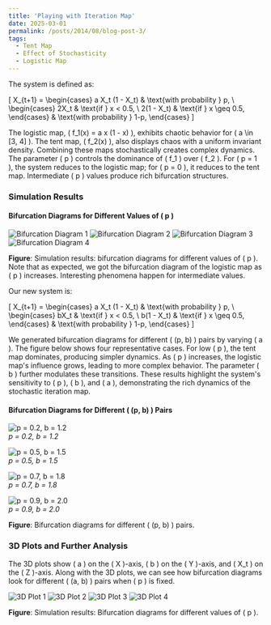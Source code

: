 ```yaml
---
title: 'Playing with Iteration Map'
date: 2025-03-01
permalink: /posts/2014/08/blog-post-3/
tags:
  - Tent Map
  - Effect of Stochasticity
  - Logistic Map
---
```


The system is defined as:

\[
X_{t+1} = 
\begin{cases}
 a X_t (1 - X_t) & \text{with probability } p, \\
\begin{cases}
2X_t & \text{if } x < 0.5, \\
2(1 - X_t) & \text{if } x \geq 0.5,
\end{cases} & \text{with probability } 1-p,
\end{cases}
\]

The logistic map, \( f_1(x) = a x (1 - x) \), exhibits chaotic behavior for \( a \in [3, 4] \). The tent map, \( f_2(x) \), also displays chaos with a uniform invariant density. Combining these maps stochastically creates complex dynamics. The parameter \( p \) controls the dominance of \( f_1 \) over \( f_2 \). For \( p = 1 \), the system reduces to the logistic map; for \( p = 0 \), it reduces to the tent map. Intermediate \( p \) values produce rich bifurcation structures.

### Simulation Results

#### Bifurcation Diagrams for Different Values of \( p \)

![Bifurcation Diagram 1](02.png)
![Bifurcation Diagram 2](05.png)
![Bifurcation Diagram 3](08.png)
![Bifurcation Diagram 4](99.png)

**Figure**: Simulation results: bifurcation diagrams for different values of \( p \). Note that as expected, we got the bifurcation diagram of the logistic map as \( p \) increases. Interesting phenomena happen for intermediate values.

Our new system is:

\[
X_{t+1} = 
\begin{cases}
 a X_t (1 - X_t) & \text{with probability } p, \\
\begin{cases}
bX_t & \text{if } x < 0.5, \\
b(1 - X_t) & \text{if } x \geq 0.5,
\end{cases} & \text{with probability } 1-p,
\end{cases}
\]

We generated bifurcation diagrams for different \( (p, b) \) pairs by varying \( a \). The figure below shows four representative cases. For low \( p \), the tent map dominates, producing simpler dynamics. As \( p \) increases, the logistic map's influence grows, leading to more complex behavior. The parameter \( b \) further modulates these transitions. These results highlight the system's sensitivity to \( p \), \( b \), and \( a \), demonstrating the rich dynamics of the stochastic iteration map.

#### Bifurcation Diagrams for Different \( (p, b) \) Pairs

![p = 0.2, b = 1.2](p1.png)  
*p = 0.2, b = 1.2*

![p = 0.5, b = 1.5](p2.png)  
*p = 0.5, b = 1.5*

![p = 0.7, b = 1.8](p3.png)  
*p = 0.7, b = 1.8*

![p = 0.9, b = 2.0](p4.png)  
*p = 0.9, b = 2.0*

**Figure**: Bifurcation diagrams for different \( (p, b) \) pairs.

### 3D Plots and Further Analysis

The 3D plots show \( a \) on the \( X \)-axis, \( b \) on the \( Y \)-axis, and \( X_t \) on the \( Z \)-axis. Along with the 3D plots, we can see how bifurcation diagrams look for different \( (a, b) \) pairs when \( p \) is fixed.

![3D Plot 1](000.png)
![3D Plot 2](002.png)
![3D Plot 3](005.png)
![3D Plot 4](085.png)

**Figure**: Simulation results: Bifurcation diagrams for different values of \( p \).
